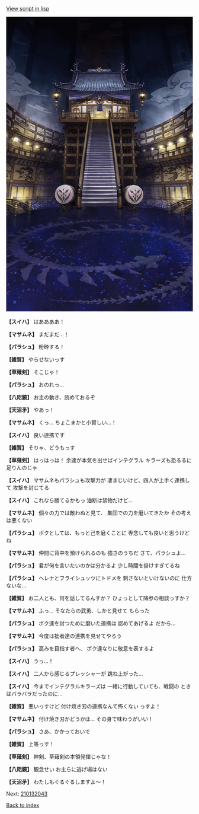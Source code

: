 [View script in lisp](../scripts/210132041.txt)

![masamune_arena.png](../images/backgrounds/masamune_arena.png)

**【スイハ】**
はああああ！

**【マサムネ】**
まだまだ…！

**【パラシュ】**
粉砕する！

**【雑賀】**
やらせないっす

**【草薙剣】**
そこじゃ！

**【パラシュ】**
おのれっ…

**【八咫鏡】**
お主の動き、読めておるぞ

**【天沼矛】**
やあっ！

**【マサムネ】**
くっ…
ちょこまかと小賢しい…！

**【スイハ】**
良い連携です

**【雑賀】**
そりゃ、どうもっす

**【草薙剣】**
はっはっは！
余達が本気を出せばインテグラル
キラーズも恐るるに足りんのじゃ

**【スイハ】**
マサムネもパラシュも攻撃力が
凄まじいけど、四人が上手く連携して
攻撃を封じてる

**【スイハ】**
これなら勝てるかもっ
油断は禁物だけど…

**【マサムネ】**
個々の力では敵わぬと見て、
集団での力を磨いてきたか
その考えは悪くない

**【パラシュ】**
ボクとしては、もっと己を磨くことに
専念しても良いと思うけどね

**【マサムネ】**
仲間に背中を預けられるのも
強さのうちだ
さて、パラシュよ…

**【パラシュ】**
君が何を言いたいのかは分かるよ
少し時間を掛けすぎてるね

**【パラシュ】**
ヘレナとフライシュッツにトドメを
刺さないといけないのに
仕方ないな…

**【雑賀】**
お二人とも、何を話してるんすか？
ひょっとして降参の相談っすか？

**【マサムネ】**
ふっ…
そなたらの武勇、しかと見せて
もらった

**【パラシュ】**
ボク達を討つために磨いた連携は
認めてあげるよ
だから…

**【マサムネ】**
今度は拙者達の連携を見せてやろう

**【パラシュ】**
高みを目指す者へ、
ボク達なりに敬意を表するよ

**【スイハ】**
うっ…！

**【スイハ】**
二人から感じるプレッシャーが
跳ね上がった…

**【スイハ】**
今までインテグラルキラーズは
一緒に行動していても、戦闘の
ときはバラバラだったのに…

**【雑賀】**
悪いっすけど
付け焼き刃の連携なんて怖くない
っすよ！

**【マサムネ】**
付け焼き刃かどうかは…
その身で味わうがいい！

**【パラシュ】**
さあ、かかっておいで

**【雑賀】**
上等っす！

**【草薙剣】**
神剣、草薙剣の本領発揮じゃな！

**【八咫鏡】**
観念せい
お主らに逃げ場はない

**【天沼矛】**
わたしもぐるぐるしますよ～！

Next: [210132043](210132043.md)

[Back to index](index.md)
